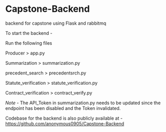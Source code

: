 # Capstone-Backend
 backend for capstone using Flask and rabbitmq

To start the backend - 

Run the following files 

Producer > app.py 

Summarization > summarization.py

precedent_search > precedentsrch.py

Statute_verification > statute_verification.py

Contract_verification > contract_verify.py

*Note* - The API_Token in summarization.py needs to be updated since the endpoint has been disabled and the Token invalidated.

Codebase for the backend is also publicly available at - https://github.com/anonymous0905/Capstone-Backend

